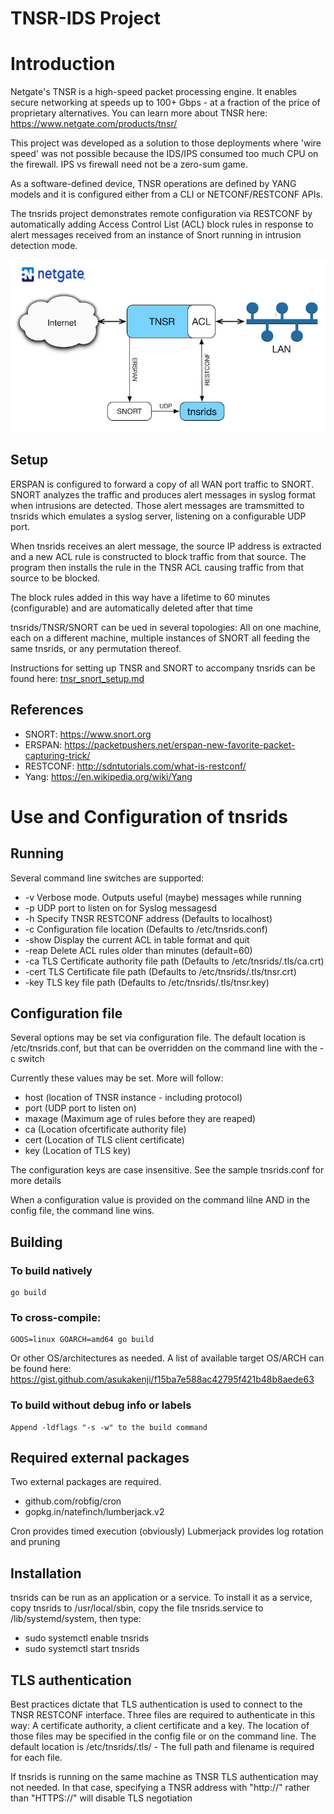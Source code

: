 # TNSR-IDS Project
# Introduction
Netgate's TNSR is a high-speed packet processing engine. It enables secure networking at speeds up to 100+ Gbps - at a fraction of the price of proprietary alternatives. You can learn more about TNSR here: https://www.netgate.com/products/tnsr/

This project was developed as a solution to those deployments where 'wire speed' was not possible because the IDS/IPS consumed too much CPU on the firewall. IPS vs firewall need not be a zero-sum game.

As a software-defined device, TNSR operations are defined by YANG models and it is configured either from a CLI or NETCONF/RESTCONF APIs.

The tnsrids project demonstrates remote configuration via RESTCONF by automatically adding Access Control List (ACL) block rules in response to alert messages received from an instance of Snort running in intrusion detection mode.

![Netgate](graphics/tnsrids.png)

## Setup
ERSPAN is configured to forward a copy of all WAN port traffic to SNORT. SNORT analyzes the traffic and produces alert messages in syslog format when intrusions are detected. Those alert messages are tramsmitted to tnsrids which emulates a syslog server, listening on a configurable UDP port.

When tnsrids receives an alert message, the source IP address is extracted and a new ACL rule is constructed to block traffic from that source. The program then installs the rule in the TNSR ACL causing traffic from that source to be blocked.

The block rules added in this way have a lifetime to 60 minutes (configurable) and are automatically deleted after that time

tnsrids/TNSR/SNORT can be ued in several topologies: All on one machine, each on a different machine, multiple instances of SNORT all feeding the same tnsrids, or any permutation thereof.

Instructions for setting up TNSR and SNORT to accompany tnsrids can be found here: [tnsr_snort_setup.md](tnsr_snort_setup.md)

## References
* SNORT: https://www.snort.org
* ERSPAN: https://packetpushers.net/erspan-new-favorite-packet-capturing-trick/
* RESTCONF: http://sdntutorials.com/what-is-restconf/
* Yang: https://en.wikipedia.org/wiki/Yang

# Use and Configuration of tnsrids

## Running
Several command line switches are supported:
* -v    Verbose mode. Outputs useful (maybe) messages while running
* -p    UDP port to listen on for Syslog messagesd
* -h    Specify TNSR RESTCONF address (Defaults to localhost)
* -c    Configuration file location (Defaults to /etc/tnsrids.conf)
* -show Display the current ACL in table format and quit
* -reap Delete ACL rules older than <configured> minutes (default=60)
* -ca   TLS Certificate authority file path (Defaults to /etc/tnsrids/.tls/ca.crt)
* -cert TLS Certificate file path (Defaults to /etc/tnsrids/.tls/tnsr.crt)
* -key  TLS key file path (Defaults to /etc/tnsrids/.tls/tnsr.key)

## Configuration file
Several options may be set via configuration file. The default location is /etc/tnsrids.conf, but that can be overridden 
on the command line with the -c switch

Currently these values may be set. More will follow:
* host (location of TNSR instance - including protocol)
* port (UDP port to listen on)
* maxage (Maximum age of rules before they are reaped)
* ca (Location ofcertificate authority file)
* cert (Location of TLS client certificate)
* key (Location of TLS key)

The configuration keys are case insensitive. See the sample tnsrids.conf for more details

When a configuration value is provided on the command lilne AND in the config file, the command line wins.

## Building
### To build natively
    go build
    
### To cross-compile:
    GOOS=linux GOARCH=amd64 go build

Or other OS/architectures as needed. A list of available target OS/ARCH can be found here: 
https://gist.github.com/asukakenji/f15ba7e588ac42795f421b48b8aede63

### To build without debug info or labels
    Append -ldflags "-s -w" to the build command

## Required external packages
Two external packages are required.
* github.com/robfig/cron
* gopkg.in/natefinch/lumberjack.v2

Cron provides timed execution (obviously)
Lubmerjack provides log rotation and pruning

## Installation
tnsrids can be run as an application or a service. To install it as a service, copy tnsrids to /usr/local/sbin,
copy the file tnsrids.service to /lib/systemd/system, then type:

* sudo systemctl enable tnsrids
* sudo systemctl start tnsrids

## TLS authentication
Best practices dictate that TLS authentication is used to connect to the TNSR RESTCONF interface. Three files are required to authenticate in this way: A certificate authority, a client certificate and a key. The location of those files may be specified in the config file or on the command line. The default location is /etc/tnsrids/.tls/ - The full path and filename is required for each file.

If tnsrids is running on the same machine as TNSR TLS authentication may not needed. In that case, specifying a TNSR address with "http://" rather than "HTTPS://" will disable TLS negotiation



